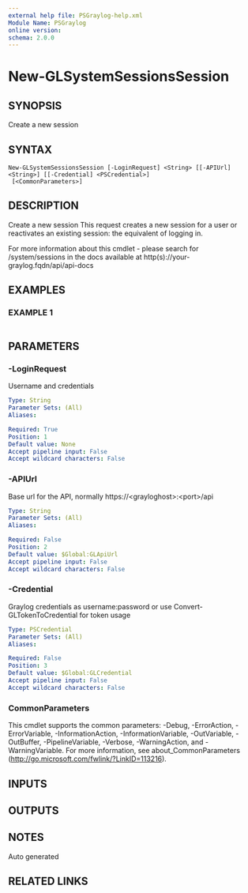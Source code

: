 ```yaml
---
external help file: PSGraylog-help.xml
Module Name: PSGraylog
online version:
schema: 2.0.0
---
```


# New-GLSystemSessionsSession

## SYNOPSIS
Create a new session

## SYNTAX

```
New-GLSystemSessionsSession [-LoginRequest] <String> [[-APIUrl] <String>] [[-Credential] <PSCredential>]
 [<CommonParameters>]
```

## DESCRIPTION
Create a new session
This request creates a new session for a user or reactivates an existing session: the equivalent of logging in.

For more information about this cmdlet - please search for /system/sessions in the docs available at http(s)://your-graylog.fqdn/api/api-docs

## EXAMPLES

### EXAMPLE 1
```

```

## PARAMETERS

### -LoginRequest
Username and credentials

```yaml
Type: String
Parameter Sets: (All)
Aliases:

Required: True
Position: 1
Default value: None
Accept pipeline input: False
Accept wildcard characters: False
```

### -APIUrl
Base url for the API, normally https://\<grayloghost\>:\<port\>/api

```yaml
Type: String
Parameter Sets: (All)
Aliases:

Required: False
Position: 2
Default value: $Global:GLApiUrl
Accept pipeline input: False
Accept wildcard characters: False
```

### -Credential
Graylog credentials as username:password or use Convert-GLTokenToCredential for token usage

```yaml
Type: PSCredential
Parameter Sets: (All)
Aliases:

Required: False
Position: 3
Default value: $Global:GLCredential
Accept pipeline input: False
Accept wildcard characters: False
```

### CommonParameters
This cmdlet supports the common parameters: -Debug, -ErrorAction, -ErrorVariable, -InformationAction, -InformationVariable, -OutVariable, -OutBuffer, -PipelineVariable, -Verbose, -WarningAction, and -WarningVariable. For more information, see about_CommonParameters (http://go.microsoft.com/fwlink/?LinkID=113216).

## INPUTS

## OUTPUTS

## NOTES
Auto generated

## RELATED LINKS
